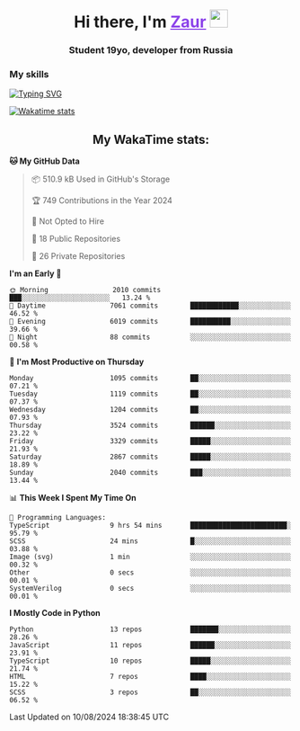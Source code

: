 <h1 align="center">
    Hi there, I'm 
    <a href="https://t.me/litera11yme" target="_blank" style="color: #8C43EA">Zaur</a>
    <img src="https://github.com/blackcater/blackcater/raw/main/images/Hi.gif" height="32">
</h1>

<h3 align="center">
    Student 19yo, developer from Russia
</h3>  

### **My skills**
[![Typing SVG](https://readme-typing-svg.herokuapp.com?font=Oxanium&duration=3000&pause=1500&color=8C43EA&height=30&lines=JavaScript/TypeScript:+React.js,+Next.js;HTML+(PUG),+CSS+(SCSS);Python:+FastAPI,+Flask,+Aiogram,+Telethon;SQL:+PostgreSQL,+SQLite)](https://git.io/typing-svg)

[![Wakatime stats](https://github-readme-stats.vercel.app/api/wakatime?username=skyguy&hide_title=true&show_icons=true&title_color=8C43EA&icon_color=BE57EA&bg_color=30,191919,341b56&text_color=B1B1B1&border_radius=10&hide_border=true)](https://github.com/anuraghazra/github-readme-stats)


<h2 align="center"> My WakaTime stats: </h2>

<!--START_SECTION:waka-->
**🐱 My GitHub Data** 

> 📦 510.9 kB Used in GitHub's Storage 
 > 
> 🏆 749 Contributions in the Year 2024
 > 
> 🚫 Not Opted to Hire
 > 
> 📜 18 Public Repositories 
 > 
> 🔑 26 Private Repositories 
 > 
**I'm an Early 🐤** 

```text
🌞 Morning                2010 commits        ███░░░░░░░░░░░░░░░░░░░░░░   13.24 % 
🌆 Daytime                7061 commits        ████████████░░░░░░░░░░░░░   46.52 % 
🌃 Evening                6019 commits        ██████████░░░░░░░░░░░░░░░   39.66 % 
🌙 Night                  88 commits          ░░░░░░░░░░░░░░░░░░░░░░░░░   00.58 % 
```
📅 **I'm Most Productive on Thursday** 

```text
Monday                   1095 commits        ██░░░░░░░░░░░░░░░░░░░░░░░   07.21 % 
Tuesday                  1119 commits        ██░░░░░░░░░░░░░░░░░░░░░░░   07.37 % 
Wednesday                1204 commits        ██░░░░░░░░░░░░░░░░░░░░░░░   07.93 % 
Thursday                 3524 commits        ██████░░░░░░░░░░░░░░░░░░░   23.22 % 
Friday                   3329 commits        █████░░░░░░░░░░░░░░░░░░░░   21.93 % 
Saturday                 2867 commits        █████░░░░░░░░░░░░░░░░░░░░   18.89 % 
Sunday                   2040 commits        ███░░░░░░░░░░░░░░░░░░░░░░   13.44 % 
```


📊 **This Week I Spent My Time On** 

```text
💬 Programming Languages: 
TypeScript               9 hrs 54 mins       ████████████████████████░   95.79 % 
SCSS                     24 mins             █░░░░░░░░░░░░░░░░░░░░░░░░   03.88 % 
Image (svg)              1 min               ░░░░░░░░░░░░░░░░░░░░░░░░░   00.32 % 
Other                    0 secs              ░░░░░░░░░░░░░░░░░░░░░░░░░   00.01 % 
SystemVerilog            0 secs              ░░░░░░░░░░░░░░░░░░░░░░░░░   00.01 % 
```

**I Mostly Code in Python** 

```text
Python                   13 repos            ███████░░░░░░░░░░░░░░░░░░   28.26 % 
JavaScript               11 repos            ██████░░░░░░░░░░░░░░░░░░░   23.91 % 
TypeScript               10 repos            █████░░░░░░░░░░░░░░░░░░░░   21.74 % 
HTML                     7 repos             ████░░░░░░░░░░░░░░░░░░░░░   15.22 % 
SCSS                     3 repos             ██░░░░░░░░░░░░░░░░░░░░░░░   06.52 % 
```




 Last Updated on 10/08/2024 18:38:45 UTC
<!--END_SECTION:waka-->
